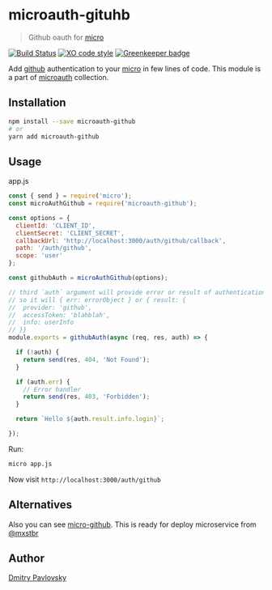 # microauth-gituhb

> Github oauth for [micro](https://github.com/zeit/micro/)

[![Build Status](https://travis-ci.org/microauth/microauth-github.svg?branch=master)](https://travis-ci.org/microauth/microauth-github)
[![XO code style](https://img.shields.io/badge/code_style-XO-5ed9c7.svg)](https://github.com/sindresorhus/xo)
[![Greenkeeper badge](https://badges.greenkeeper.io/microauth/microauth-github.svg)](https://greenkeeper.io/)

Add [github](https://github.com) authentication to your [micro](https://github.com/zeit/micro/) in few lines of code.
This module is a part of [microauth](https://github.com/microauth/microauth) collection.

## Installation

```sh
npm install --save microauth-github
# or
yarn add microauth-github
```

## Usage

app.js
```js
const { send } = require('micro');
const microAuthGithub = require('microauth-github');

const options = {
  clientId: 'CLIENT_ID',
  clientSecret: 'CLIENT_SECRET',
  callbackUrl: 'http://localhost:3000/auth/github/callback',
  path: '/auth/github',
  scope: 'user'
};

const githubAuth = microAuthGithub(options);

// third `auth` argument will provide error or result of authentication
// so it will { err: errorObject } or { result: {
//  provider: 'github',
//  accessToken: 'blahblah',
//  info: userInfo
// }}
module.exports = githubAuth(async (req, res, auth) => {

  if (!auth) {
    return send(res, 404, 'Not Found');
  }

  if (auth.err) {
    // Error handler
    return send(res, 403, 'Forbidden');
  }

  return `Hello ${auth.result.info.login}`;

});

```

Run:
```sh
micro app.js
```

Now visit `http://localhost:3000/auth/github`

## Alternatives

Also you can see [micro-github](https://github.com/mxstbr/micro-github). This is ready for deploy microservice from [@mxstbr](https://github.com/mxstbr)

## Author
[Dmitry Pavlovsky](http://palosk.in)
